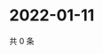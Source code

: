 # 2022-01-11

共 0 条

<!-- BEGIN WEIBO -->
<!-- 最后更新时间 Tue Jan 11 2022 10:01:09 GMT+0800 (China Standard Time) -->

<!-- END WEIBO -->
